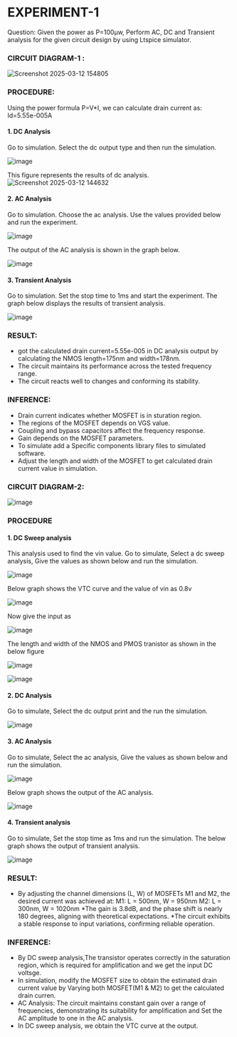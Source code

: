 # EXPERIMENT-1
Question: Given the power as P=100µw, Perform AC, DC and Transient analysis for the given circuit design by using Ltspice simulator.

### CIRCUIT DIAGRAM-1 :
![Screenshot 2025-03-12 154805](https://github.com/user-attachments/assets/33c483f1-68ec-4e67-ade4-e693d6e670b1)

### PROCEDURE:
Using the power formula P=V*I, we can calculate drain current as:
Id=5.55e-005A
#### 1. DC Analysis
Go to simulation.  Select the dc output type and then run the simulation.

![image](https://github.com/user-attachments/assets/ef924102-e523-4182-a514-e4dd73970e36)

This figure represents the results of dc analysis.
 ![Screenshot 2025-03-12 144632](https://github.com/user-attachments/assets/6f0b8f0e-fbb4-4679-bb6d-8bc8d972fe60)

#### 2. AC Analysis
Go to simulation.  Choose the ac analysis.  Use the values provided below and run the experiment.

![image](https://github.com/user-attachments/assets/a0f7da9d-3529-4060-b0c1-7669947a6c04)

The output of the AC analysis is shown in the graph below.

![image](https://github.com/user-attachments/assets/b547e04e-196e-47fd-8797-e1cc9ba7eb9c)

#### 3. Transient Analysis
Go to simulation.  Set the stop time to 1ms and start the experiment.
 The graph below displays the results of transient analysis.

![image](https://github.com/user-attachments/assets/eee3db42-638e-430f-9aaf-1dd7c4141f70)

### RESULT:
* got the calculated drain current=5.55e-005 in DC analysis output by calculating the NMOS length=175nm and width=178nm.
* The circuit maintains its performance across the tested frequency range.
* The circuit reacts well to changes and conforming its stability.

### INFERENCE:
* Drain current indicates whether MOSFET is in sturation region.
* The regions of the MOSFET depends on VGS value.
* Coupling and bypass capacitors affect the frequency response.
* Gain depends on the MOSFET parameters.
* To simulate add a Specific components library files to simulated software.
* Adjust the length and width of the MOSFET to get calculated drain current value in simulation.

### CIRCUIT DIAGRAM-2:

![image](https://github.com/user-attachments/assets/aa571835-21ea-4ca5-942e-f7bcbca4cc25)

### PROCEDURE
#### 1. DC Sweep analysis
This analysis used to find the vin value.
Go to simulate, Select a dc sweep analysis, Give the values as shown below and run the simulation.

![image](https://github.com/user-attachments/assets/33d5b92c-a501-43eb-a134-30cc05e216e1)

Below graph shows the VTC curve and the value of vin as 0.8v

![image](https://github.com/user-attachments/assets/c9c9e3d4-0a57-4356-b84d-8a821b9c8448)

Now give the input as 

![image](https://github.com/user-attachments/assets/bb1c591b-4d3a-4344-b2f2-80372af8567a)

The length and width of the NMOS and PMOS tranistor as shown in the below figure

![image](https://github.com/user-attachments/assets/283c39f0-5eea-4292-a833-91b5da308a6b)

![image](https://github.com/user-attachments/assets/3641668c-d141-48e5-b0e2-aac11a9b014c)

#### 2. DC Analysis
Go to simulate, Select the dc output print and the run the simulation.

![image](https://github.com/user-attachments/assets/daef7b7e-e64c-4510-8f23-e55121daa510)

#### 3. AC Analysis
Go to simulate, Select the ac analysis, Give the values as shown below and run the simulation.

![image](https://github.com/user-attachments/assets/6d629781-a005-40d2-87f3-e2b178e2ad4c)

Below graph shows the output of the AC analysis.

![image](https://github.com/user-attachments/assets/cbcdaa25-38e7-4266-8034-4108e9402a90)

#### 4. Transient analysis
Go to simulate, Set the stop time as 1ms and run the simulation.
The below graph shows the output of transient analysis.

![image](https://github.com/user-attachments/assets/c0f8f7c7-ed03-4867-8433-047d7c474862)

### RESULT:
* By adjusting the channel dimensions (L, W) of MOSFETs M1 and M2, the desired current was achieved at:
   M1: L = 500nm, W = 950nm
   M2: L = 300nm, W = 1020nm
*The gain is 3.8dB, and the phase shift is nearly 180 degrees, aligning with theoretical expectations.
*The circuit exhibits a stable response to input variations, confirming reliable operation.


### INFERENCE:
* By DC sweep analysis,The transistor operates correctly in the saturation region, which is required for amplification and we get the input DC voltsge.
* In simulation, modify the MOSFET size to obtain the estimated drain current value by Varying both MOSFET(M1 & M2) to get the calculated drain curren.
* AC Analysis: The circuit maintains constant gain over a range of frequencies, demonstrating its suitability for amplification and Set the AC amplitude to one in the AC analysis.
* In DC sweep analysis, we obtain the VTC curve at the output.
